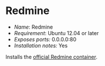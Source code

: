 # Redmine

* *Name*: Redmine
* *Requirement*: Ubuntu 12.04 or later
* *Exposes ports:* 0.0.0.0:80
* *Installation notes:* Yes

Installs the [official Redmine container](https://hub.docker.com/_/redmine/).
